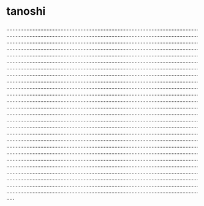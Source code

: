 # tanoshi

.............................................................................................................................................................................................................................................................................................................................................................................................................................................................................................................................................................................................................................................................................................................................................................................................................................................................................................................................................................................................................................................................................................................................................................................................................................................................................................................................................................................................................................................................................................................................................................................................................................................................................................................................................................................................................................................................................................................................................................................................................................................................................................................................................................................................................................................................................................................................................................................................................................................................................................................................................................................................................................................................................................................................................................................................................................................................................................................................................................................................................................................................................................................................................................................................................................................................................................................................................................